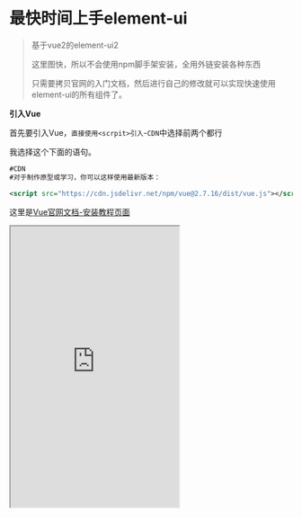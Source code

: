 # 最快时间上手element-ui

> 基于vue2的element-ui2
>
> 这里图快，所以不会使用npm脚手架安装，全用外链安装各种东西
>
> 只需要拷贝官网的入门文档，然后进行自己的修改就可以实现快速使用element-ui的所有组件了。



**引入Vue**

首先要引入Vue，`直接使用<scrpit>引入`-`CDN`中选择前两个都行

我选择这个下面的语句。

```xml
#CDN
#对于制作原型或学习，你可以这样使用最新版本：

<script src="https://cdn.jsdelivr.net/npm/vue@2.7.16/dist/vue.js"></script>
```

这里是[Vue官网文档-安装教程页面](https://v2.cn.vuejs.org/v2/guide/installation.html)

<iframe src="https://v2.cn.vuejs.org/v2/guide/installation.html" height="500"/>





**引入element-ui**

有了vue的引入后，然后，我们才能进入[element ui 中文文档](https://element.eleme.cn/#/zh-CN/component/installation)，找到`安装`-`CDN`，使用CDN方式安装，就只需无脑拷贝就可以。

这里我们拷贝这个

```xml
<!-- 引入样式 -->
<link rel="stylesheet" href="https://unpkg.com/element-ui/lib/theme-chalk/index.css">
<!-- 引入组件库 -->
<script src="https://unpkg.com/element-ui/lib/index.js"></script>
```

<iframe src="https://element.eleme.cn/#/zh-CN/component/installation" height="500"/>





### 使用vue需要注意的点

有些时候发现很多事件，比如绑定的事件没有反应，在后面加上`.native`就可以了

比如`keyup.enter`换成`keyup.enter.native`



# Vue工程的方式使用element-ui

> 这个其实我觉得和`web-component`技术差不多的
>
> 这里我选择element-plus、使用vue3

